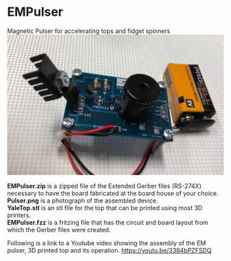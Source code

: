 # EMPulser
Magnetic Pulser for accelerating tops and fidget spinners
![Alt text](/Pulser.png?raw=true "Title")

**EMPulser.zip** is a zipped file of the Extended Gerber files (RS-274X) necessary to have the board fabricated at the board house of your choice.\
**Pulser.png** is a photograph of the assembled device.\
**YaleTop.stl** is an stl file for the top that can be printed using most 3D printers.\
**EMPulser.fzz** is a fritzing file that has the circuit and board layout from which the Gerber files were created.


Following is a link to a Youtube video showing the assembly of the EM pulser, 3D printed top and its operation.
<https://youtu.be/3384bPZFSDQ>
